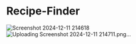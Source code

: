 # Recipe-Finder
![Screenshot 2024-12-11 214618](https://github.com/user-attachments/assets/43a2ac99-602b-4911-acee-8e3ead78d861)
![Uploading Screenshot 2024-12-11 214711.png…]()
